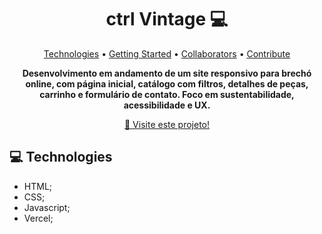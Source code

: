 <h1 align="center" style="font-weight: bold;">ctrl Vintage 💻</h1>

<p align="center">
 <a href="#tech">Technologies</a> • 
 <a href="#started">Getting Started</a> • 
  <a href="#colab">Collaborators</a> •
 <a href="#contribute">Contribute</a>
</p>

<p align="center">
    <b>Desenvolvimento em andamento de um site responsivo para brechó online, com página inicial, catálogo com filtros, detalhes de peças, carrinho e formulário de contato. Foco em sustentabilidade, acessibilidade e UX.</b>
</p>

<p align="center">
     <a href="https://github.com/rafaelaboschetti/ctrl-vintage.git">📱 Visite este projeto!</a>
</p>

<h2 id="technologies">💻 Technologies</h2>

- HTML;
- CSS;
- Javascript;
- Vercel;
